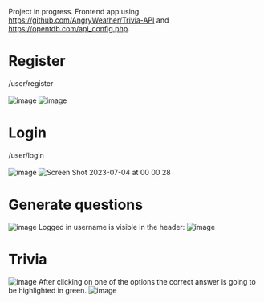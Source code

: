 Project in progress.
Frontend app using https://github.com/AngryWeather/Trivia-API and https://opentdb.com/api_config.php.

# Register
/user/register
<br>
<br>
![image](https://github.com/AngryWeather/Trivia/assets/105065960/7fa6003b-6b33-41d0-bb71-b2efb1285af6)
![image](https://github.com/AngryWeather/Trivia/assets/105065960/b403f575-9824-499b-8966-884fd200d05f)

# Login
/user/login
<br>
<br>
![image](https://github.com/AngryWeather/Trivia/assets/105065960/b063f9bb-48ec-47cd-aaf0-20ece8ffc63e)
![Screen Shot 2023-07-04 at 00 00 28](https://github.com/AngryWeather/Trivia/assets/105065960/eceb2f3e-2869-4486-9495-53784586fbc1)


# Generate questions
![image](https://github.com/AngryWeather/Trivia/assets/105065960/33be7cfc-e55d-424f-9c69-7fee601db035)
Logged in username is visible in the header:
![image](https://github.com/AngryWeather/Trivia/assets/105065960/2accc194-6538-455e-b3cf-8f0a9c911717)
# Trivia
![image](https://github.com/AngryWeather/Trivia/assets/105065960/4ab1e95d-f559-4409-aad9-36dc54e1fa72)
After clicking on one of the options the correct answer is going to be highlighted in green.
![image](https://github.com/AngryWeather/Trivia/assets/105065960/6715fa72-3ea1-4c57-bd06-9d7191c5291b)
